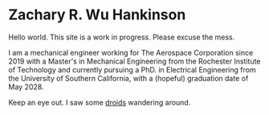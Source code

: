# Zachary R. Wu Hankinson
Hello world. This site is a work in progress. Please excuse the mess.

I am a mechanical engineer working for The Aerospace Corporation since 2019 with a Master's in Mechanical Engineering from the Rochester Institute of Technology and currently pursuing a PhD. in Electrical Engineering from the University of Southern California, with a (hopeful) graduation date of May 2028.

Keep an eye out. I saw some [droids](/Droids.md) wandering around.
